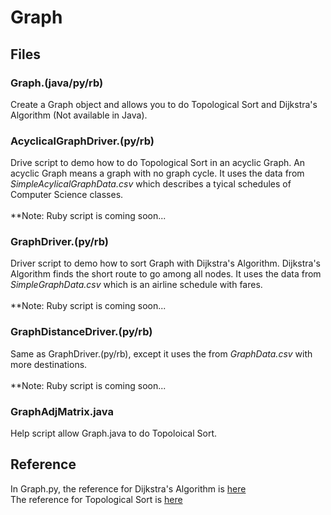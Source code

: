 # Graph

## Files
### Graph.(java/py/rb)
Create a Graph object and allows you to do Topological Sort and Dijkstra's Algorithm (Not available in Java).

### AcyclicalGraphDriver.(py/rb)
Drive script to demo how to do Topological Sort in an acyclic Graph. An acyclic Graph means a graph with no graph cycle. It uses the data from <i>SimpleAcylicalGraphData.csv</i> which describes a tyical schedules of Computer Science classes.
<br><br>
\*\*Note: Ruby script is coming soon...

### GraphDriver.(py/rb)
Driver script to demo how to sort Graph with Dijkstra's Algorithm. Dijkstra's Algorithm finds the short route to go among all nodes. It uses the data from <i>SimpleGraphData.csv</i> which is an airline schedule with fares.
<br><br>
\*\*Note: Ruby script is coming soon...

### GraphDistanceDriver.(py/rb)
Same as GraphDriver.(py/rb), except it uses the from <i>GraphData.csv</i> with more destinations.
<br><br>
\*\*Note: Ruby script is coming soon...

### GraphAdjMatrix.java
Help script allow Graph.java to do Topoloical Sort.

## Reference
In Graph.py, the reference for Dijkstra's Algorithm is <a href="https://www.geeksforgeeks.org/dijkstras-shortest-path-algorithm-greedy-algo-7/">here</a>
<br>
The reference for Topological Sort is <a href="https://www.geeksforgeeks.org/python-program-for-topological-sorting/">here</a>
